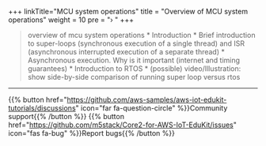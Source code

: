 +++
linkTitle="MCU system operations"
title = "Overview of MCU system operations"
weight = 10
pre = "› "
+++

> overview of mcu system operations
>     * Introduction
>         * Brief introduction to super-loops (synchronous execution of a single thread) and ISR (asynchronous interrupted execution of a separate thread)
>         * Asynchronous execution. Why is it important (internet and timing guarantees)
>     * Introduction to RTOS
>     * (possible) video/Illustration: show side-by-side comparison of running super loop versus rtos 






---
{{% button href="https://github.com/aws-samples/aws-iot-edukit-tutorials/discussions" icon="far fa-question-circle" %}}Community support{{% /button %}} {{% button href="https://github.com/m5stack/Core2-for-AWS-IoT-EduKit/issues" icon="fas fa-bug" %}}Report bugs{{% /button %}}